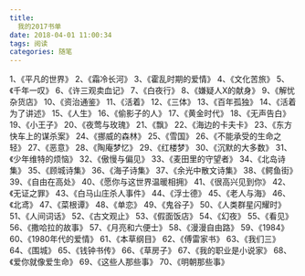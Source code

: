```yaml
---
title: 
  我的2017书单
date: 2018-04-01 11:00:34
tags: 阅读
categories: 随笔
---
```

1、《平凡的世界》
2、《霜冷长河》
3、《霍乱时期的爱情》
4、《文化苦旅》
5、《千年一叹》
6、《许三观卖血记》
7、《白夜行》
8、《嫌疑人X的献身》
9、《解忧杂货店》
10、《资治通鉴》
11、《活着》
12、《三体》
13、《百年孤独》
14、《活着为了讲述》
15、《人生》
16、《偷影子的人》
17、《黄金时代》
18、《无声告白》
19、《小王子》
20、《夜莺与玫瑰》
21、《飘》
22、《海边的卡夫卡》
23、《东方快车上的谋杀案》
24、《挪威的森林》
25、《雪国》
26、《不能承受的生命之轻》
27、《恶意》
28、《陶庵梦忆》
29、《红楼梦》
30、《沉默的大多数》
31、《少年维特的烦恼》
32、《傲慢与偏见》
33、《麦田里的守望者》
34、《北岛诗集》
35、《顾城诗集》
36、《海子诗集》
37、《余光中散文诗集》
38、《鳄鱼街》
39、《自由在高处》
40、《愿你与这世界温暖相拥》
41、《很高兴见到你》
42、《无证之罪》
43、《白马山庄杀人事件》
44、《浮士德》
45、《老人与海》
46、《北鸢》
47、《菜根谭》
48、《单恋》
49、《鬼谷子》
50、《人类群星闪耀时》
51、《人间词话》
52、《古文观止》
53、《假面饭店》
54、《幻夜》
55、《看见》
56、《撒哈拉的故事》
57、《月亮和六便士》
58、《漫漫自由路》
59、《1984》
60、《1980年代的爱情》
61、《本草纲目》
62、《傅雷家书》
63、《我们三》
64、《围城》
65、《钱钟书传》
66、《草房子》
67、《我的职业是小说家》
68、《爱你就像爱生命》
69、《这些人那些事》
70、《明朝那些事》
